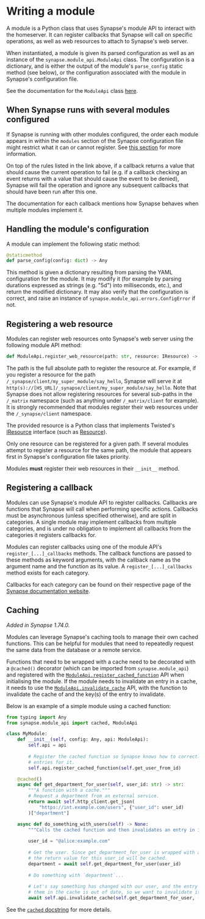# Writing a module

A module is a Python class that uses Synapse's module API to interact with the
homeserver. It can register callbacks that Synapse will call on specific operations, as
well as web resources to attach to Synapse's web server.

When instantiated, a module is given its parsed configuration as well as an instance of
the `synapse.module_api.ModuleApi` class. The configuration is a dictionary, and is
either the output of the module's `parse_config` static method (see below), or the
configuration associated with the module in Synapse's configuration file.

See the documentation for the `ModuleApi` class
[here](https://github.com/matrix-org/synapse/blob/master/synapse/module_api/__init__.py).

## When Synapse runs with several modules configured

If Synapse is running with other modules configured, the order each module appears in
within the `modules` section of the Synapse configuration file might restrict what it can
or cannot register. See [this section](index.html#using-multiple-modules) for more
information.

On top of the rules listed in the link above, if a callback returns a value that should
cause the current operation to fail (e.g. if a callback checking an event returns with a
value that should cause the event to be denied), Synapse will fail the operation and
ignore any subsequent callbacks that should have been run after this one.

The documentation for each callback mentions how Synapse behaves when
multiple modules implement it.

## Handling the module's configuration

A module can implement the following static method:

```python
@staticmethod
def parse_config(config: dict) -> Any
```

This method is given a dictionary resulting from parsing the YAML configuration for the
module. It may modify it (for example by parsing durations expressed as strings (e.g.
"5d") into milliseconds, etc.), and return the modified dictionary. It may also verify
that the configuration is correct, and raise an instance of
`synapse.module_api.errors.ConfigError` if not.

## Registering a web resource

Modules can register web resources onto Synapse's web server using the following module
API method:

```python
def ModuleApi.register_web_resource(path: str, resource: IResource) -> None
```

The path is the full absolute path to register the resource at. For example, if you
register a resource for the path `/_synapse/client/my_super_module/say_hello`, Synapse
will serve it at `http(s)://[HS_URL]/_synapse/client/my_super_module/say_hello`. Note
that Synapse does not allow registering resources for several sub-paths in the `/_matrix`
namespace (such as anything under `/_matrix/client` for example). It is strongly
recommended that modules register their web resources under the `/_synapse/client`
namespace.

The provided resource is a Python class that implements Twisted's [IResource](https://docs.twistedmatrix.com/en/stable/api/twisted.web.resource.IResource.html)
interface (such as [Resource](https://docs.twistedmatrix.com/en/stable/api/twisted.web.resource.Resource.html)).

Only one resource can be registered for a given path. If several modules attempt to
register a resource for the same path, the module that appears first in Synapse's
configuration file takes priority.

Modules **must** register their web resources in their `__init__` method.

## Registering a callback

Modules can use Synapse's module API to register callbacks. Callbacks are functions that
Synapse will call when performing specific actions. Callbacks must be asynchronous (unless
specified otherwise), and are split in categories. A single module may implement callbacks
from multiple categories, and is under no obligation to implement all callbacks from the
categories it registers callbacks for.

Modules can register callbacks using one of the module API's `register_[...]_callbacks`
methods. The callback functions are passed to these methods as keyword arguments, with
the callback name as the argument name and the function as its value. A
`register_[...]_callbacks` method exists for each category.

Callbacks for each category can be found on their respective page of the
[Synapse documentation website](https://matrix-org.github.io/synapse).

## Caching

_Added in Synapse 1.74.0._

Modules can leverage Synapse's caching tools to manage their own cached functions. This
can be helpful for modules that need to repeatedly request the same data from the database
or a remote service.

Functions that need to be wrapped with a cache need to be decorated with a `@cached()`
decorator (which can be imported from `synapse.module_api`) and registered with the
[`ModuleApi.register_cached_function`](https://github.com/matrix-org/synapse/blob/release-v1.77/synapse/module_api/__init__.py#L888)
API when initialising the module. If the module needs to invalidate an entry in a cache,
it needs to use the [`ModuleApi.invalidate_cache`](https://github.com/matrix-org/synapse/blob/release-v1.77/synapse/module_api/__init__.py#L904)
API, with the function to invalidate the cache of and the key(s) of the entry to
invalidate.

Below is an example of a simple module using a cached function:

```python
from typing import Any
from synapse.module_api import cached, ModuleApi

class MyModule:
    def __init__(self, config: Any, api: ModuleApi):
        self.api = api
        
        # Register the cached function so Synapse knows how to correctly invalidate
        # entries for it.
        self.api.register_cached_function(self.get_user_from_id)

    @cached()
    async def get_department_for_user(self, user_id: str) -> str:
        """A function with a cache."""
        # Request a department from an external service.
        return await self.http_client.get_json(
            "https://int.example.com/users", {"user_id": user_id)
        )["department"]

    async def do_something_with_users(self) -> None:
        """Calls the cached function and then invalidates an entry in its cache."""
        
        user_id = "@alice:example.com"
        
        # Get the user. Since get_department_for_user is wrapped with a cache,
        # the return value for this user_id will be cached.
        department = await self.get_department_for_user(user_id)
        
        # Do something with `department`...
        
        # Let's say something has changed with our user, and the entry we have for
        # them in the cache is out of date, so we want to invalidate it.
        await self.api.invalidate_cache(self.get_department_for_user, (user_id,))
```

See the [`cached` docstring](https://github.com/matrix-org/synapse/blob/release-v1.77/synapse/module_api/__init__.py#L190) for more details.

